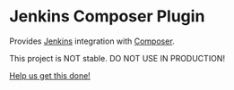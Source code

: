 Jenkins Composer Plugin
=========================

Provides [Jenkins](http://jenkins-ci.org/) integration with [Composer](http://getcomposer.org/).

This project is NOT stable. DO NOT USE IN PRODUCTION!

[Help us get this done!](https://github.com/renanbr/composer-plugin/issues)
